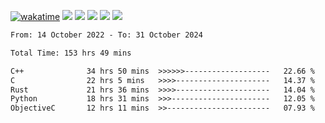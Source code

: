 [![wakatime](https://wakatime.com/badge/user/368879df-dc38-4b1a-86c4-8a2054a0e074.svg)](https://wakatime.com/@368879df-dc38-4b1a-86c4-8a2054a0e074)
<img src="https://img.shields.io/badge/Windows-0078D6?style=flat&logo=Windows&logoColor=white">
<img src="https://img.shields.io/badge/IntelliJ_IDEA-000000.svg?style=flat&logo=IntelliJ-IDEA&logoColor=white">
<img src="https://img.shields.io/badge/CLion-000000.svg?style=flat&logo=CLion&logoColor=white">
<img src="https://img.shields.io/badge/Visual_Studio_Code-007ACC?style=flat&logo=Visual-Studio-Code&logoColor=white">
<img src="https://img.shields.io/badge/Discord-5865F2?label=kano42&style=flat&logo=discord&logoColor=white">
<br>


<!--START_SECTION:waka-->

```txt
From: 14 October 2022 - To: 31 October 2024

Total Time: 153 hrs 49 mins

C++              34 hrs 50 mins  >>>>>>-------------------   22.66 %
C                22 hrs 5 mins   >>>>---------------------   14.37 %
Rust             21 hrs 36 mins  >>>>---------------------   14.04 %
Python           18 hrs 31 mins  >>>----------------------   12.05 %
ObjectiveC       12 hrs 11 mins  >>-----------------------   07.93 %
```

<!--END_SECTION:waka-->
